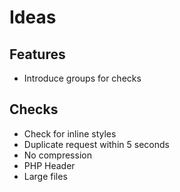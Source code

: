 # Ideas

## Features

- Introduce groups for checks

## Checks

- Check for inline styles
- Duplicate request within 5 seconds
- No compression
- PHP Header
- Large files

